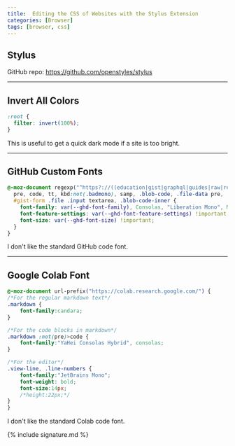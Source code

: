 ```yaml
---
title:  Editing the CSS of Websites with the Stylus Extension
categories: [Browser]
tags: [browser, css]
---
```


## Stylus

GitHub repo:
<a href="https://github.com/openstyles/stylus" target="_blank">https://github.com/openstyles/stylus</a>

---

## Invert All Colors

```css
:root {
  filter: invert(100%);
}
```

This is useful to get a quick dark mode if a site is too bright.

---

## GitHub Custom Fonts

```css
@-moz-document regexp("^https?://((education|gist|graphql|guides|raw|resources|status|developer|support|vscode-auth)\\.)?github\\.com/((?!generated_pages/preview).)*$"), regexp("^https?://www\.zuora\.com.*github\.com.*"), domain("githubusercontent.com"), domain("www.githubstatus.com"), domain("stylishthemes.github.io") {
  pre, code, tt, kbd:not(.badmono), samp, .blob-code, .file-data pre, .line-data,
  #gist-form .file .input textarea, .blob-code-inner {
    font-family: var(--ghd-font-family), Consolas, "Liberation Mono", Menlo, Courier, monospace !important;
    font-feature-settings: var(--ghd-font-feature-settings) !important;
    font-size: var(--ghd-font-size) !important;
  }
}
```

I don't like the standard GitHub code font.

---

## Google Colab Font

```css
@-moz-document url-prefix("https://colab.research.google.com/") {
/*For the regular markdown text*/
.markdown {
    font-family:candara;
}

/*For the code blocks in markdown*/
.markdown :not(pre)>code {
    font-family:"YaHei Consolas Hybrid", consolas;
}

/*For the editor*/
.view-line, .line-numbers {
    font-family:"JetBrains Mono";
    font-weight: bold;
    font-size:14px;
    /*height:22px;*/
}
}
```

I don't like the standard Colab code font.

{% include signature.md %}